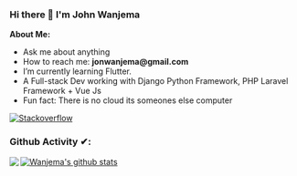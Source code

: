 ### Hi there 👋 I'm John Wanjema

<!-- Talking about you -->
**About Me:**

- Ask me about anything
- How to reach me: __jonwanjema@gmail.com__
- I’m currently learning Flutter.
- A Full-stack Dev working with Django Python Framework, PHP Laravel Framework + Vue Js
- Fun fact: There is no cloud its someones else computer

[![Stackoverflow](https://www.vectorlogo.zone/logos/stackoverflow/stackoverflow-ar21.svg)](https://stackoverflow.com/users/11614043/wanje)

### Github Activity ✔:

<a href="https://github.com/johnwanjema">
  <img align="left" src="https://github-readme-stats.vercel.app/api/top-langs/?username=johnwanjema&theme=tokyonight" />
  </a>

<a href="https://github.com/johnwanjema">
 <img align="center" src="https://github-readme-stats.vercel.app/api?username=johnwanjema&show_icons=true&theme=tokyonight&line_height=27" alt="Wanjema's github stats"/>
</a>

<br/>
